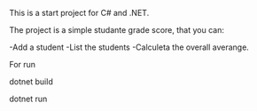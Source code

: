 This is a start project for C# and .NET.

The project is a simple studante grade score, that you can:

-Add a student
-List the students
-Calculeta the overall averange.


For run

dotnet build

dotnet run